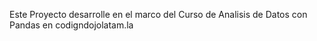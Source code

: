 Este Proyecto desarrolle en el marco del Curso de Analisis de Datos con Pandas en codigndojolatam.la

